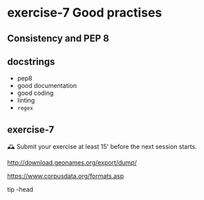 # exercise-7 Good practises 

## Consistency and PEP 8

## docstrings
* pep8
* good documentation
* good coding
* linting
* `regex`


## exercise-7

🕰 Submit your exercise at least 15' before the next session starts. 

http://download.geonames.org/export/dump/

https://www.corpusdata.org/formats.asp

tip -head
